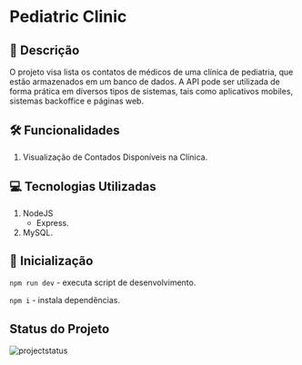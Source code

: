 # Pediatric Clinic

## 📝 Descrição

O projeto visa lista os contatos de médicos de uma clínica de pediatria, que estão armazenados em um banco de dados. A API pode ser utilizada de forma prática em diversos tipos de sistemas, tais como aplicativos mobiles, sistemas backoffice e páginas web.

## 🛠️ Funcionalidades

1. Visualização de Contados Disponíveis na Clínica.

## 💻 Tecnologias Utilizadas

1. NodeJS
   - Express.
2. MySQL.

## 🔰 Inicialização

`npm run dev` - executa script de desenvolvimento.

`npm i` - instala dependências.

## Status do Projeto

<img alt="projectstatus" src="https://img.shields.io/badge/Status do Projeto-Em Desenvolvimento-orange">
